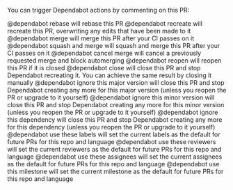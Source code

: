 You can trigger Dependabot actions by commenting on this PR:

@dependabot rebase will rebase this PR
@dependabot recreate will recreate this PR, overwriting any edits that have been made to it
@dependabot merge will merge this PR after your CI passes on it
@dependabot squash and merge will squash and merge this PR after your CI passes on it
@dependabot cancel merge will cancel a previously requested merge and block automerging
@dependabot reopen will reopen this PR if it is closed
@dependabot close will close this PR and stop Dependabot recreating it. You can achieve the same result by closing it manually
@dependabot ignore this major version will close this PR and stop Dependabot creating any more for this major version (unless you reopen the PR or upgrade to it yourself)
@dependabot ignore this minor version will close this PR and stop Dependabot creating any more for this minor version (unless you reopen the PR or upgrade to it yourself)
@dependabot ignore this dependency will close this PR and stop Dependabot creating any more for this dependency (unless you reopen the PR or upgrade to it yourself)
@dependabot use these labels will set the current labels as the default for future PRs for this repo and language
@dependabot use these reviewers will set the current reviewers as the default for future PRs for this repo and language
@dependabot use these assignees will set the current assignees as the default for future PRs for this repo and language
@dependabot use this milestone will set the current milestone as the default for future PRs for this repo and language
